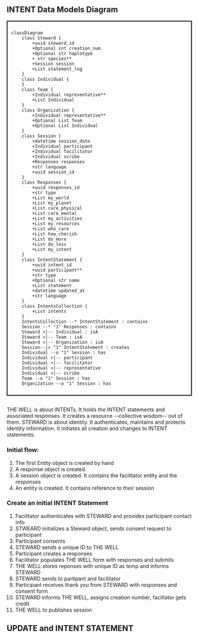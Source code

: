 ## INTENT Data Models Diagram

<div style="border: 2px solid black; padding: 10px;">

```mermaid
classDiagram
    class Steward {
        +uuid steward_id
        +Optional int creation_num
        +Optional str haplotype
        + str species**
        +Session session
        +List statement_log
    }
    class Individual {
    }
    class Team {
        +Individual representative**
        +List Individual
    }
    class Organization {
        +Individual representative**
        +Optional List Team
        +Optional List Individual
    }
    class Session {
        +datetime session_date
        +Individual participant
        +Individual facilitator
        +Individual scribe
        +Responses responses
        +str language
        +uuid session_id
    }
    class Responses {
        +uuid responses_id
        +str type
        +List my_world
        +List my_planet
        +List care_physical
        +List care_mental
        +List my_activities
        +List my_resources
        +List who_care
        +List how_cherish
        +List do_more
        +List do_less
        +List my_intent
    }
    class IntentStatement {
        +uuid intent_id
        +uuid participant**
        +str type
        +Optional str name
        +List statement
        +datetime updated_at
        +str language
    }
    class IntentsCollection {
        +List intents
    }
    IntentsCollection --* IntentStatement : contains
    Session --* "1" Responses : contains
    Steward <|-- Individual : isA
    Steward <|-- Team : isA
    Steward <|-- Organization : isA
    Session--|> "1" IntentStatement : creates
    Individual --o "1" Session : has
    Individual <|-- participant
    Individual <|-- facilitator
    Individual <|-- representative
    Individual <|-- scribe
    Team --o "1" Session : has
    Organization --o "1" Session : has

```

</div>

## 
THE WELL is about INTENTs. It holds the INTENT statements and associated responses. It creates a resource --collective wisdom-- out of them.
STEWARD is about identity. It authenticates, maintains and protects identity information. It initiates all creation and changes to INTENT statements.


### Initial flow: 
1. The first Entity object is created by hand   
2. A response object is created. 
3. A session object is created. It contains the facilitator entity and the responses
4. An entity is created. It contains reference to their session

### Create an initial INTENT Statement
1. Facilitator authenticates with STEWARD and provides participant contact info
3. STWEARD initializes a Steward object, sends consent request to participant
4. Participant consents
5. STEWARD sends a unique ID to THE WELL
6. Participant creates a responses 
7. Facilitator populates THE WELL form with responses and submits 
8. THE WELL stores reponses with unique ID as temp and informs STEWARD 
9. STEWARD sends to partipant and facilitator
10. Participant receives thank you from STEWARD with responses and consent form
11. STEWARD informs THE WELL, assigns creation number, faciltator gets credit
12. THE WELL to publishes session  

## UPDATE and INTENT STATEMENT
